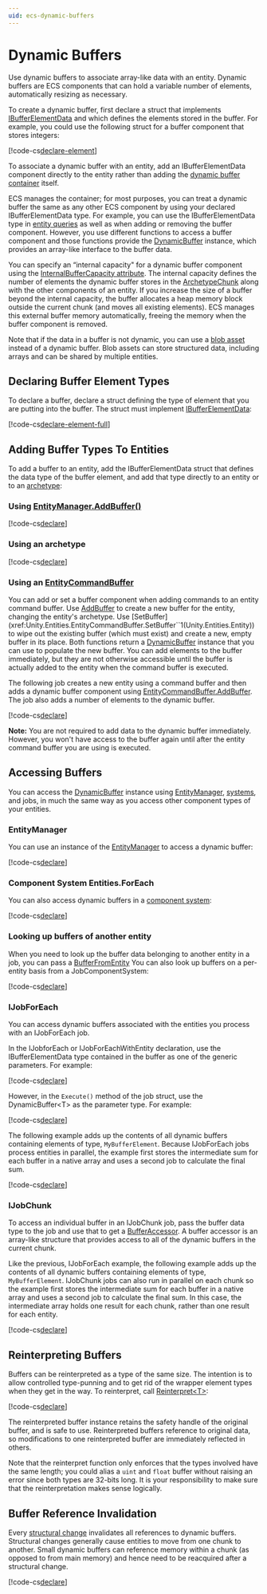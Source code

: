 ```yaml
---
uid: ecs-dynamic-buffers
---
```


# Dynamic Buffers

Use dynamic buffers to associate array-like data with an entity. Dynamic buffers are ECS components that can hold a variable number of elements, automatically resizing as necessary. 

To create a dynamic buffer, first declare a struct that implements [IBufferElementData](xref:Unity.Entities.IBufferElementData) and which defines the elements stored in the buffer. For example, you could use the following struct for a buffer component that stores integers:

[!code-cs[declare-element](../package/DocCodeSamples.Tests/DynamicBufferExamples.cs#declare-element)]

To associate a dynamic buffer with an entity, add an IBufferElementData component directly to the entity rather than adding the [dynamic buffer container](xref:Unity.Entities.DynamicBuffer`1) itself. 

ECS manages the container; for most purposes, you can treat a dynamic buffer the same as any other ECS component by using your declared IBufferElementData type. For example, you can use the IBufferElementData type in [entity queries](xref:Unity.Entities.EntityQuery) as well as when adding or removing the buffer component. However, you use different functions to access a buffer component and those functions provide the [DynamicBuffer](xref:Unity.Entities.DynamicBuffer`1) instance, which provides an array-like interface to the buffer data.

You can specify an “internal capacity" for a dynamic buffer component using the [InternalBufferCapacity attribute](xref:Unity.Entities.InternalBufferCapacityAttribute). The internal capacity defines the number of elements the dynamic buffer stores in the [ArchetypeChunk](xref:Unity.Entities.ArchetypeChunk) along with the other components of an entity. If you increase the size of a buffer beyond the internal capacity, the buffer allocates a heap memory block outside the current chunk (and moves all existing elements). ECS manages this external buffer memory automatically, freeing the memory when the buffer component is removed. 

Note that if the data in a buffer is not dynamic, you can use a [blob asset](xref:Unity.Entities.BlobBuilder) instead of a dynamic buffer. Blob assets can store structured data, including arrays and can be shared by multiple entities.
 
## Declaring Buffer Element Types

To declare a buffer, declare a struct defining the type of element that you are
putting into the buffer. The struct must implement [IBufferElementData](xref:Unity.Entities.IBufferElementData):

[!code-cs[declare-element-full](../package/DocCodeSamples.Tests/DynamicBufferExamples.cs#declare-element-full)]


## Adding Buffer Types To Entities

To add a buffer to an entity, add the IBufferElementData struct that defines the data type of the buffer element, and add that type directly to an entity or to an [archetype](xref:Unity.Entities.EntityArchetype):

### Using [EntityManager.AddBuffer()](xref:Unity.Enities.EntityManager.AddBuffer`1(Unity.Entities.Entity))

[!code-cs[declare](../package/DocCodeSamples.Tests/DynamicBufferExamples.cs#add-with-manager)]

### Using an archetype

[!code-cs[declare](../package/DocCodeSamples.Tests/DynamicBufferExamples.cs#add-with-archetype)]

### Using an [EntityCommandBuffer](xref:Unity.Entities.EntityCommandBuffer)

You can add or set a buffer component when adding commands to an entity command buffer. Use [AddBuffer](xref:Unity.Entities.EntityCommandBuffer.AddBuffer``1(Unity.Entities.Entity)) to create a new buffer for the entity, changing the entity's archetype. Use [SetBuffer](xref:Unity.Entities.EntityCommandBuffer.SetBuffer``1(Unity.Entities.Entity)) to wipe out the existing buffer (which must exist) and create a new, empty buffer in its place. Both functions return a [DynamicBuffer](xref:Unity.Entities.DynamicBuffer`1) instance that you can use to populate the new buffer. You can add elements to the buffer immediately, but they are not otherwise accessible until the buffer is actually added to the entity when the command buffer is executed.

The following job creates a new entity using a command buffer and then adds a dynamic buffer component using [EntityCommandBuffer.AddBuffer](xref:Unity.Entities.EntityCommandBuffer.AddBuffer``1(Unity.Entities.Entity)). The job also adds a number of elements to the dynamic buffer. 

[!code-cs[declare](../package/DocCodeSamples.Tests/DynamicBufferExamples.cs#add-in-job)]

**Note:** You are not required to add data to the dynamic buffer immediately. However, you won't have access to the buffer again until after the entity command buffer you are using is executed.

## Accessing Buffers

You can access the [DynamicBuffer](xref:Unity.Entities.DynamicBuffer`1) instance using [EntityManager](xref:Unity.Entities.EntityManager), [systems](ecs_systems.md), and jobs, in much the same way as you access other component types of your entities. 

### EntityManager

You can use an instance of the [EntityManager](xref:Unity.Entities.EntityManager) to access a dynamic buffer:

[!code-cs[declare](../package/DocCodeSamples.Tests/DynamicBufferExamples.cs#access-manager)]

### Component System Entities.ForEach

You can also access dynamic buffers in a [component system](xref:Unity.Entities.ComponentSystem):

[!code-cs[declare](../package/DocCodeSamples.Tests/DynamicBufferExamples.cs#access-buffer-system)]

### Looking up buffers of another entity

When you need to look up the buffer data belonging to another entity in a job, you can pass a [BufferFromEntity](xref:Unity.Entities.BufferFromEntity`1) 
You can also look up buffers on a per-entity basis from a JobComponentSystem:

[!code-cs[declare](../package/DocCodeSamples.Tests/DynamicBufferExamples.cs#lookup-snippet)]

### IJobForEach

You can access dynamic buffers associated with the entities you process with an IJobForEach job. 

In the IJobforEach or IJobForEachWithEntity declaration, use the IBufferElementData type contained in the buffer as one of the generic parameters. For example:

[!code-cs[declare](../package/DocCodeSamples.Tests/DynamicBufferExamples.cs#declare-ijfe-with-buffer)]

However, in the `Execute()` method of the job struct, use the DynamicBuffer&lt;T&gt; as the parameter type. For example:

[!code-cs[declare](../package/DocCodeSamples.Tests/DynamicBufferExamples.cs#declare-ijfe-execute-method)]
 
 The following example adds up the contents of all dynamic buffers containing elements of type, `MyBufferElement`. Because IJobForEach jobs process entities in parallel, the example first stores the intermediate sum for each buffer in a native array and uses a second job to calculate the final sum.
 
[!code-cs[declare](../package/DocCodeSamples.Tests/DynamicBufferExamples.cs#access-ijfe)]

### IJobChunk

To access an individual buffer in an IJobChunk job, pass the buffer data type to the job and use that to get a [BufferAccessor](xref:Unity.Entities.BufferAccessor`1). A buffer accessor is an array-like structure that provides access to all of the dynamic buffers in the current chunk. 

 Like the previous, IJobForEach example, the following example adds up the contents of all dynamic buffers containing elements of type, `MyBufferElement`. IJobChunk jobs can also run in parallel on each chunk so the example first stores the intermediate sum for each buffer in a native array and uses a second job to calculate the final sum. In this case, the intermediate array holds one result for each chunk, rather than one result for each entity.

[!code-cs[declare](../package/DocCodeSamples.Tests/DynamicBufferExamples.cs#access-chunk-job)]

## Reinterpreting Buffers

Buffers can be reinterpreted as a type of the same size. The intention is to
allow controlled type-punning and to get rid of the wrapper element types when
they get in the way. To reinterpret, call [Reinterpret&lt;T&gt;](xref:Unity.Entities.DynamicBuffer`1.Reinterpret*):

[!code-cs[declare](../package/DocCodeSamples.Tests/DynamicBufferExamples.cs#reinterpret-snippet)]

The reinterpreted buffer instance retains the safety handle of the original
buffer, and is safe to use. Reinterpreted buffers reference to original data, so
modifications to one reinterpreted buffer are immediately reflected in
others.

Note that the reinterpret function only enforces that the types involved have the same length; you could alias a `uint` and `float` buffer without raising an error since both types are 32-bits long. It is your responsibility to make sure that the reinterpretation makes sense logically.

## Buffer Reference Invalidation
Every [structural change](sync_points.md#structural-changes) invalidates all references to dynamic buffers. Structural changes generally cause entities to move from one chunk to another. Small dynamic buffers can reference memory within a chunk (as opposed to from main memory) and hence need to be reacquired after a structural change.

[!code-cs[declare](../package/DocCodeSamples.Tests/DynamicBufferExamples.cs#invalidation)]
